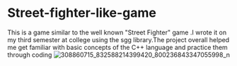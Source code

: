 # Street-fighter-like-game

This is a game similar to the well known "Street Fighter" game .I wrote it on my third semester at college using the sgg library.The project overall helped me get familiar with basic concepts of the C++ language and practice them through coding
![308860715_832588214399420_800236843347055998_n](https://user-images.githubusercontent.com/72051251/196504318-f79d2db1-bd92-474d-94df-a6bfd03375bd.jpg)
